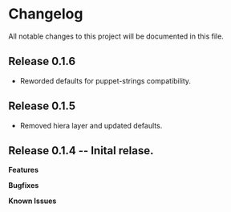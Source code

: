 # Changelog

All notable changes to this project will be documented in this file.

## Release 0.1.6

- Reworded defaults for puppet-strings compatibility.

## Release 0.1.5

* Removed hiera layer and updated defaults.

## Release 0.1.4 -- Inital relase.

**Features**

**Bugfixes**

**Known Issues**
